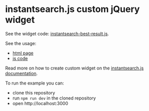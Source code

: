 # instantsearch.js custom jQuery widget

See the widget code: [instantsearch-best-result.js](./instantsearch-best-result.js).

See the usage:
- [html page](./index.html)
- [js code](./app.js)

Read more on how to create custom widget on
the [instantsearch.js documentation](https://community.algolia.com/instantsearch.js/documentation/#custom-widgets).

To run the example you can:
- clone this repository
- run `npm run dev` in the cloned repository
- open http://localhost:3000


